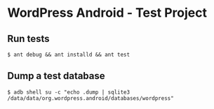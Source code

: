 # WordPress Android - Test Project #

## Run tests ##

    $ ant debug && ant installd && ant test

## Dump a test database ##

    $ adb shell su -c "echo .dump | sqlite3 /data/data/org.wordpress.android/databases/wordpress"
